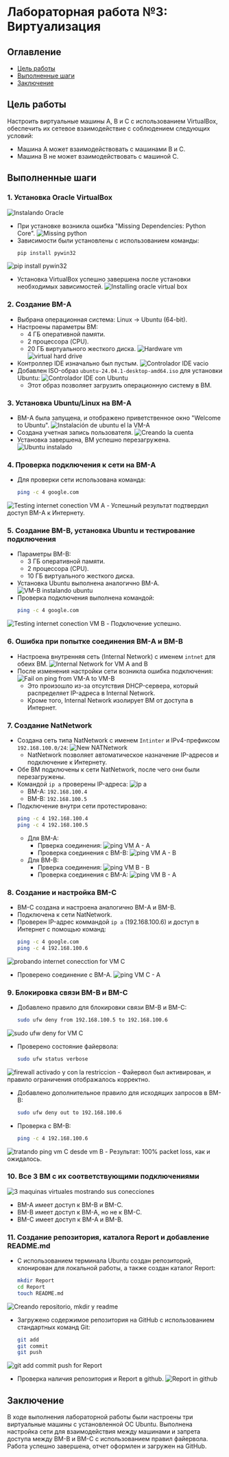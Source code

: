 # Лабораторная работа №3: Виртуализация

## Оглавление
- [Цель работы](#цель-работы)
- [Выполненные шаги](#выполненные-шаги)
- [Заключение](#заключение)

## Цель работы
Настроить виртуальные машины A, B и C с использованием VirtualBox, обеспечить их сетевое взаимодействие с соблюдением следующих условий:
- Машина A может взаимодействовать с машинами B и C.
- Машина B не может взаимодействовать с машиной C.

## Выполненные шаги

### 1. Установка Oracle VirtualBox
  ![Instalando Oracle](https://github.com/user-attachments/assets/ec750c2d-fd0f-40a5-8fd4-c5ffbd443491)
  - При установке возникла ошибка "Missing Dependencies: Python Core".
  ![Missing python](https://github.com/user-attachments/assets/481ceab6-7ce3-4cc4-bc70-57b8ca483576)
  - Зависимости были установлены с использованием команды:
    ```bash
    pip install pywin32
    ```
  ![pip install pywin32](https://github.com/user-attachments/assets/9132fca1-9eee-49d7-9538-6a0203d565a0)
  - Установка VirtualBox успешно завершена после установки необходимых зависимостей.
  ![Installing oracle virtual box](https://github.com/user-attachments/assets/7d35845f-0380-417f-b817-81e49b2844fa)  

### 2. Создание ВМ-A
  - Выбрана операционная система: Linux -> Ubuntu (64-bit).
  - Настроены параметры ВМ:
      - 4 ГБ оперативной памяти.
      - 2 процессора (CPU).
      - 20 ГБ виртуального жесткого диска.
  ![Hardware vm](https://github.com/user-attachments/assets/14e00ca4-fbaf-4da4-b9f9-0ecb2b22386e)
  ![virtual hard drive](https://github.com/user-attachments/assets/a1d6aa95-ed01-4035-b605-b11e53c6c3b7)
  - Контроллер IDE изначально был пустым.
  ![Controlador IDE vacio](https://github.com/user-attachments/assets/4145250d-c68f-434c-8204-4e672d7d3e45)
  - Добавлен ISO-образ `ubuntu-24.04.1-desktop-amd64.iso` для установки Ubuntu:
  ![Controlador IDE con Ubuntu](https://github.com/user-attachments/assets/06ff3d13-b66e-466e-804d-aaf9ed187577)
      - Этот образ позволяет загрузить операционную систему в ВМ.  

### 3. Установка Ubuntu/Linux на ВМ-A
  - ВМ-A была запущена, и отображено приветственное окно "Welcome to Ubuntu".
  ![Instalación de ubuntu el la VM-A](https://github.com/user-attachments/assets/60dddeda-346a-40ab-ab84-ebb403bc0cee)
  - Создана учетная запись пользователя.
  ![Creando la cuenta](https://github.com/user-attachments/assets/502fe4f7-7c81-419c-b90b-ce55d22130fe)
  - Установка завершена, ВМ успешно перезагружена.
  ![Ubuntu instalado](https://github.com/user-attachments/assets/08a1f121-bf61-4801-bbcd-e1f36ebd5f7f)  
 
### 4. Проверка подключения к сети на ВМ-A
  - Для проверки сети использована команда:
    ```bash
    ping -c 4 google.com
    ```
  ![Testing internet conection VM A](https://github.com/user-attachments/assets/74bf6534-2c8a-4bc0-a31b-15dbe5434a54)
    - Успешный результат подтвердил доступ ВМ-A к Интернету.
  

### 5. Создание ВМ-B, установка Ubuntu и тестирование подключения
  - Параметры ВМ-B:
     - 3 ГБ оперативной памяти.
     - 2 процессора (CPU).
     - 10 ГБ виртуального жесткого диска.
  - Установка Ubuntu выполнена аналогично ВМ-A.
  ![VM-B instalando ubuntu](https://github.com/user-attachments/assets/0c24422d-e179-426d-bbb1-43b1874cb6c0)
  - Проверка подключения выполнена командой:
    ```bash
    ping -c 4 google.com
    ```
  ![Testing internet conection VM B](https://github.com/user-attachments/assets/643978d3-d1c5-4302-8524-d18543e1d886)
    - Подключение успешно.  

### 6. Ошибка при попытке соединения ВМ-A и ВМ-B
  - Настроена внутренняя сеть (Internal Network) с именем `intnet` для обеих ВМ.
  ![Internal Network for VM A and B](https://github.com/user-attachments/assets/49ec9032-32bc-4420-ada9-d19ec3446425)
  - После изменения настройки сети возникла ошибка подключения:
  ![Fail on ping from VM-A to VM-B](https://github.com/user-attachments/assets/518594e9-9fbe-4580-8fa5-f5e97b2b6768)
     - Это произошло из-за отсутствия DHCP-сервера, который распределяет IP-адреса в Internal Network.
     - Кроме того, Internal Network изолирует ВМ от доступа в Интернет.  
    
### 7. Создание NatNetwork
  - Создана сеть типа NatNetwork с именем `Intinter` и IPv4-префиксом `192.168.100.0/24`:
  ![New NATNetwork](https://github.com/user-attachments/assets/c0cfb80c-2af6-4427-b899-4907702b46c7)
     - NatNetwork позволяет автоматическое назначение IP-адресов и подключение к Интернету.
  - Обе ВМ подключены к сети NatNetwork, после чего они были перезагружены.
  - Командой `ip a` проверены IP-адреса:
  ![ip a](https://github.com/user-attachments/assets/970a6017-5dd6-4681-8a1a-a66ec2db398d)
     - ВМ-A: `192.168.100.4`
     - ВМ-B: `192.168.100.5`
  - Подключение внутри сети протестировано:
    ```bash
    ping -c 4 192.168.100.4 
    ping -c 4 192.168.100.5 
    ```
    - Для ВМ-А:
      - Прверка соединения:
      ![ping VM A - A](https://github.com/user-attachments/assets/ee6025be-0aeb-41ae-808a-03343d119d15)
      - Проверка соединения с ВМ-В:
      ![ping VM A - B](https://github.com/user-attachments/assets/c510518f-abab-427e-8373-7dac4119c107)  
    - Для ВМ-В:
      - Прверка соединения:
      ![ping VM B - B](https://github.com/user-attachments/assets/f6b846f1-bc20-4477-9953-6d026fb2e6aa)
      - Проверка соединения с ВМ-А:
      ![ping VM B - A](https://github.com/user-attachments/assets/1ff28145-5e27-4ef7-afb8-f11754b4fe94)
  
### 8. Создание и настройка ВМ-C
  - ВМ-C создана и настроена аналогично ВМ-A и ВМ-B.
  - Подключена к сети NatNetwork.
  - Проверен IP-адрес коммандой `ip a` (192.168.100.6) и доступ в Интернет с помощью команд:
    ```bash
    ping -c 4 google.com
    ping -c 4 192.168.100.6
    ```
  ![probando internet conecction for VM C](https://github.com/user-attachments/assets/76888cd3-6a57-4061-bf6c-f09f130abdda)  
  - Проверено соединение с ВМ-А.
  ![ping VM C - A](https://github.com/user-attachments/assets/3fcf3139-71ed-4b41-be96-c787dbd306c0)  

### 9. Блокировка связи ВМ-B и ВМ-C
  - Добавлено правило для блокировки связи ВМ-B и ВМ-C:
    ```bash
    sudo ufw deny from 192.168.100.5 to 192.168.100.6
    ```
  ![sudo ufw deny for VM C](https://github.com/user-attachments/assets/253d8ae7-b4fe-4528-b7cc-7805de07eb0e)
  - Проверено состояние файервола:
    ```bash
    sudo ufw status verbose
    ```
  ![firewall activado y con la restriccion](https://github.com/user-attachments/assets/fcc34802-575e-47b8-a739-b02521e53686)
     - Файервол был активирован, и правило ограничения отображалось корректно.
  - Добавлено дополнительное правило для исходящих запросов в ВМ-В:
    ```bash
    sudo ufw deny out to 192.168.100.6
    ```
  - Проверка c BM-B:
    ```bash
    ping -c 4 192.168.100.6
    ```
  ![tratando ping vm C desde vm B](https://github.com/user-attachments/assets/48be5688-8dac-4732-ab30-31e7b1fcfab0)
     - Результат: 100% packet loss, как и ожидалось.

### 10. Все 3 ВМ с их соответствующими подключениями
  ![3 maquinas virtuales mostrando sus conecciones](https://github.com/user-attachments/assets/e762e893-1c94-4416-98a2-c54edb9f12e5)
  - ВМ-А имеет доступ к ВМ-В и ВМ-С.
  - ВМ-В имеет доступ к ВМ-А, но не к ВМ-С.
  - ВМ-С имеет доступ к ВМ-А и ВМ-В.

### 11. Создание репозитория, каталога Report и добавление README.md
  - С использованием терминала Ubuntu создан репозиторий, клонирован для локальной работы, а также создан каталог Report:
    ```bash
    mkdir Report
    cd Report
    touch README.md
    ```
  ![Creando repositorio, mkdir y readme](https://github.com/user-attachments/assets/a2882441-08b3-4ef3-920c-269ef9e318fd)
  - Загружено содержимое репозитория на GitHub с использованием стандартных команд Git:
    ```bash
    git add 
    git commit
    git push 
    ```
  ![git add commit push for Report](https://github.com/user-attachments/assets/ac8c69e3-a567-451d-9a3d-cc6ae290fee6)
  - Проверка наличия репозитория и Report в github.
  ![Report in github](https://github.com/user-attachments/assets/389510e9-6239-40f1-94a8-4f858aad1bc0)
     
## Заключение 
В ходе выполнения лабораторной работы были настроены три виртуальные машины с установленной ОС Ubuntu. Выполнена настройка сети для взаимодействия между машинами и запрета доступа между ВМ-B и ВМ-C с использованием правил файервола. Работа успешно завершена, отчет оформлен и загружен на GitHub.
